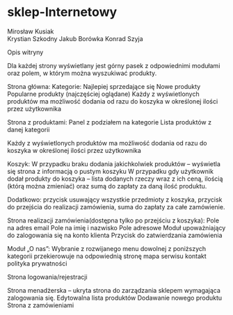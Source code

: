 # sklep-Internetowy

Mirosław Kusiak  
Krystian Szkodny
Jakub Borówka
Konrad Szyja

Opis witryny

Dla każdej strony wyświetlany jest górny pasek z odpowiednimi modułami oraz polem, w którym można wyszukiwać produkty.


Strona główna:
Kategorie:
Najlepiej sprzedające się
Nowe produkty
Popularne produkty (najczęściej oglądane)
Każdy z wyświetlonych produktów ma możliwość dodania od razu do koszyka w określonej ilości przez użytkownika

Strona z produktami:
Panel z podziałem na kategorie
Lista produktów z danej kategorii

Każdy z wyświetlonych produktów ma możliwość dodania od razu do koszyka w określonej ilości
przez użytkownika

Koszyk:
W przypadku braku dodania jakichkolwiek produktów – wyświetla się strona z informacją o pustym koszyku
W przypadku gdy użytkownik dodał produkty do koszyka – lista dodanych rzeczy wraz z ich ceną, ilością (którą można zmieniać) oraz sumą do zapłaty za daną ilość produktu.

Dodatkowo: przycisk usuwający wszystkie przedmioty z koszyka, przycisk do przejścia do realizacji zamówienia, suma do zapłaty za całe zamówienie.

Strona realizacji zamówienia(dostępna tylko po przejściu z koszyka):
Pole na adres email
Pole na imię i nazwisko
Pole adresowe
Moduł upoważniający do zalogowania się na konto klienta
Przycisk do zatwierdzania zamówienia

Moduł „O nas”:
Wybranie z rozwijanego menu dowolnej z poniższych kategorii przekierowuje na odpowiednią stronę
mapa serwisu
kontakt
polityka prywatności

Strona logowania/rejestracji

Strona menadżerska – ukryta strona do zarządzania sklepem wymagająca zalogowania się.
Edytowalna lista produktów
Dodawanie nowego produktu
Strona z zamówieniami
